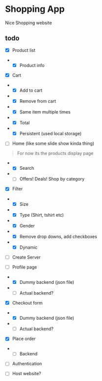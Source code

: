 # Shopping App
Nice Shopping website 

## todo

- [x] Product list
- - [x] Product info

- [x] Cart
- - [x] Add to cart
- - [x] Remove from cart
- - [x] Same item multiple times
- - [x] Total 
- - [x] Persistent (used local storage)

- [ ] Home (like some slide show kinda thing)
> For now its the products display page
- - [x] Search
- - [ ] Offers! Deals! Shop by category 

- [x] Filter
- - [x] Size
- - [x] Type (Shirt, tshirt etc)
- - [x] Gender
- - [x] Remove drop downs, add checkboxes 
- - [x] Dynamic

- [ ] Create Server

- [ ] Profile page
- - [x] Dummy backend (json file)
- - [ ] Actual backend?

- [x] Checkout form
- - [x] Dummy backend (json file)
- - [ ] Actual backend?

- [x] Place order
- - [ ] Backend

- [ ] Authentication 

- [ ] Host website?